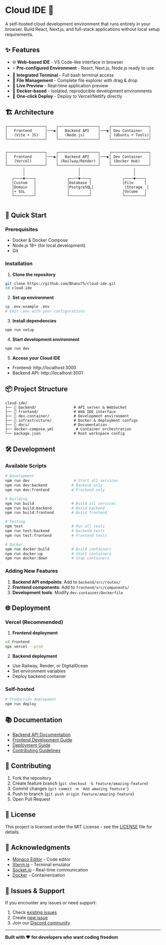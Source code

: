 # Cloud IDE 🚀

A self-hosted cloud development environment that runs entirely in your browser. Build React, Next.js, and full-stack applications without local setup requirements.

## ✨ Features

- 🌐 **Web-based IDE** - VS Code-like interface in browser
- ⚡ **Pre-configured Environment** - React, Next.js, Node.js ready to use
- 🔧 **Integrated Terminal** - Full bash terminal access
- 📁 **File Management** - Complete file explorer with drag & drop
- 🔄 **Live Preview** - Real-time application preview
- 🐳 **Docker-based** - Isolated, reproducible development environments
- 🚀 **One-click Deploy** - Deploy to Vercel/Netlify directly

## 🏗️ Architecture

```
┌─────────────────┐    ┌──────────────────┐    ┌─────────────────┐
│   Frontend      │───▶│   Backend API    │───▶│ Dev Container   │
│   (Vite + JS)   │    │   (Node.js)      │    │ (Ubuntu + Tools)│
└─────────────────┘    └──────────────────┘    └─────────────────┘


┌─────────────────┐    ┌──────────────────┐    ┌─────────────────┐
│   Frontend      │───▶│   Backend API    │───▶│ Dev Container   │
│   (Vercel)      │    │ (Railway/Render) │    │ (Docker Hub)    │
└─────────────────┘    └──────────────────┘    └─────────────────┘
        │                        │                        │
        │                        │                        │
   ┌────▼────┐              ┌────▼────┐              ┌────▼────┐
   │Custom   │              │Database │              │File     │
   │Domain   │              │PostgreSQL│              │Storage  │
   │+ SSL    │              │         │              │Volume   │
   └─────────┘              └─────────┘              └─────────┘


```

## 🚀 Quick Start

### Prerequisites
- Docker & Docker Compose
- Node.js 18+ (for local development)
- Git

### Installation

1. **Clone the repository**
```bash
git clone https://github.com/Bhanu75/cloud-ide.git
cd cloud-ide
```

2. **Set up environment**
```bash
cp .env.example .env
# Edit .env with your configurations
```

3. **Install dependencies**
```bash
npm run setup
```

4. **Start development environment**
```bash
npm run dev
```

5. **Access your Cloud IDE**
- Frontend: http://localhost:3000
- Backend API: http://localhost:3001

## 📦 Project Structure

```
cloud-ide/
├── 📁 backend/                 # API server & WebSocket
├── 📁 frontend/                # Web IDE interface
├── 📁 dev-container/           # Development environment
├── 📁 infrastructure/          # Docker & deployment configs
├── 📁 docs/                    # Documentation
├── docker-compose.yml          # Container orchestration
└── package.json               # Root workspace config
```

## 🛠️ Development

### Available Scripts

```bash
# Development
npm run dev                    # Start all services
npm run dev:backend           # Backend only
npm run dev:frontend          # Frontend only

# Building
npm run build                 # Build all services
npm run build:backend         # Build backend
npm run build:frontend        # Build frontend

# Testing
npm test                      # Run all tests
npm run test:backend          # Backend tests
npm run test:frontend         # Frontend tests

# Docker
npm run docker:build          # Build containers
npm run docker:up             # Start containers
npm run docker:down           # Stop containers
```

### Adding New Features

1. **Backend API endpoints**: Add to `backend/src/routes/`
2. **Frontend components**: Add to `frontend/src/components/`
3. **Development tools**: Modify `dev-container/Dockerfile`

## 🌐 Deployment

### Vercel (Recommended)

1. **Frontend deployment**
```bash
cd frontend
npx vercel --prod
```

2. **Backend deployment**
- Use Railway, Render, or DigitalOcean
- Set environment variables
- Deploy backend container

### Self-hosted

```bash
# Production deployment
npm run deploy
```

## 📚 Documentation

- [Backend API Documentation](./docs/backend.md)
- [Frontend Development Guide](./docs/frontend.md)
- [Deployment Guide](./docs/deployment.md)
- [Contributing Guidelines](./docs/contributing.md)

## 🤝 Contributing

1. Fork the repository
2. Create feature branch (`git checkout -b feature/amazing-feature`)
3. Commit changes (`git commit -m 'Add amazing feature'`)
4. Push to branch (`git push origin feature/amazing-feature`)
5. Open Pull Request

## 📄 License

This project is licensed under the MIT License - see the [LICENSE](LICENSE) file for details.

## 🙏 Acknowledgments

- [Monaco Editor](https://microsoft.github.io/monaco-editor/) - Code editor
- [Xterm.js](https://xtermjs.org/) - Terminal emulator
- [Socket.io](https://socket.io/) - Real-time communication
- [Docker](https://www.docker.com/) - Containerization

## 🐛 Issues & Support

If you encounter any issues or need support:

1. Check [existing issues](https://github.com/Bhanu75/cloud-ide/issues)
2. Create [new issue](https://github.com/Bhanu75/cloud-ide/issues/new)
3. Join our [Discord community](https://discord.gg/your-invite)

---

**Built with ❤️ for developers who want coding freedom**